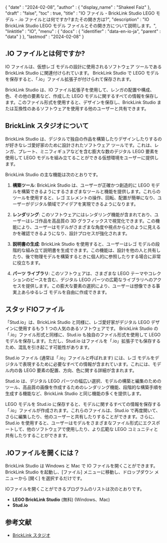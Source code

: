 {
  "date" : "2024-02-08",
  "author" : {
    "display_name" : "Shakeel Faiz"
},
  "draft" : "false",
  "toc" : true,
  "title" : "IO ファイル - BrickLink Studio LEGO モデル - .io ファイルとは何ですか?またその開き方は?",
  "description" : "IO BrickLink Studio LEGO モデル ファイルとその開き方について説明します。",
  "linktitle" : "IO",
  "menu" : {
    "docs" : {
      "identifier" : "data-en-io-ja",
      "parent" : "data"
}
},
  "lastmod" : "2024-02-08"
}

## .IO ファイルとは何ですか?

IO ファイルは、仮想レゴ モデルの設計に使用されるソフトウェア ツールである BrickLink Studio に関連付けられています。 BrickLink Studio で LEGO モデルを保存すると、「.io」ファイル拡張子が付けられて保存されます。

BrickLink Studio は、IO ファイル拡張子を使用して、レンガの配置や構成、色、その他の要素など、作成した LEGO モデルに関するすべての情報を保存します。このファイル形式を使用すると、デザインを保存し、BrickLink Studio または互換性のあるソフトウェアを使用する他のユーザーと共有できます。

## BrickLink スタジオについて

BrickLink Studio は、デジタルで独自の作品を構築したりデザインしたりするのが好きなレゴ愛好家のために設計されたソフトウェア ツールです。これは、レンガ、プレート、ミニフィギュアなどを含む膨大な数のデジタル LEGO 要素を使用して LEGO モデルを組み立てることができる仮想環境をユーザーに提供します。

BrickLink Studio の主な機能は次のとおりです。

1.  **構築ツール**: BrickLink Studio は、ユーザーが正確かつ創造的に LEGO モデルを構築できるようにするさまざまなツールと機能を提供します。これらのツールを使用すると、レゴ エレメントの操作、回転、配置が簡単になり、ユーザーがデジタル領域でアイデアを実現できるようになります。
    
2.  **レンダリング**: このソフトウェアにはレンダリング機能が含まれており、ユーザーはレゴ作品を高品質の 3D グラフィックスで視覚化できます。この機能により、ユーザーはモデルがさまざまな角度や視点からどのように見えるかを確認できるようになり、設計プロセスが強化されます。
    
3.  **説明書の生成**: BrickLink Studio を使用すると、ユーザーはレゴ モデルの段階的な組み立て説明書を生成できます。この機能は、設計を他の人と共有したり、後で物理モデルを構築するときに個人的に参照したりする場合に非常に役立ちます。
    
4.  **パーツ ライブラリ**: このソフトウェアは、さまざまな LEGO テーマやコレクションのピースを含む、デジタル LEGO パーツの広範なライブラリへのアクセスを提供します。この膨大な要素の選択により、ユーザーは想像できる事実上あらゆるレゴ モデルを自由に作成できます。

## スタッドIOファイル

「Stud.io」は、BrickLink Studio と同様に、レゴ愛好家がデジタル LEGO デザインに使用するもう 1 つの人気のあるソフトウェアです。 BrickLink Studio の「.io」ファイル形式と同様に、Stud.io も独自のファイル形式を使用して LEGO モデルを保存します。ただし、Stud.io はファイルを「.io」拡張子でも保存するため、混乱を引き起こす可能性があります。

Stud.io ファイル (通常は「.io」ファイルと呼ばれます) には、レゴ モデルをデジタルで表現するために必要なすべての情報が含まれています。これには、モデル内の各 LEGO 要素の配置、方向、色に関する詳細が含まれます。

Stud.io は、デジタル LEGO パーツの幅広い選択、モデルの構築と編集のためのツール、高品質の画像を作成するためのレンダリング機能、段階的な構築手順を生成する機能など、BrickLink Studio と同じ機能の多くを提供します。

LEGO モデルを Stud.io に保存すると、モデルに関するすべての情報を保存する「.io」ファイルが作成されます。これらのファイルは、Stud.io で再度開いて、さらに編集したり、他のユーザーと共有したりすることができます。さらに、Stud.io を使用すると、ユーザーはモデルをさまざまなファイル形式にエクスポートして、他のソフトウェアで使用したり、より広範な LEGO コミュニティと共有したりすることができます。

## .IOファイルを開くには？

BrickLink Studio は Windows と Mac で IO ファイルを開くことができます。 BrickLink Studio を起動し、[ファイル] メニューに移動し、ドロップダウン メニューから [開く] を選択するだけです。

IOファイルを開くことができるプログラムのリストは次のとおりです。

- **LEGO BrickLink Studio** (無料) (Windows、Mac)
- **Stud.io**

## 参考文献
* [BrickLink スタジオ](https://www.bricklink.com/v3/studio/download.page)


